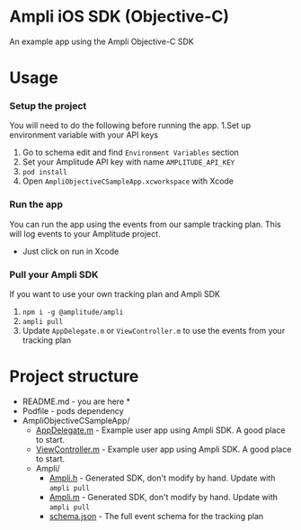 # Ampli iOS SDK (Objective-C)
An example app using the Ampli Objective-C SDK

# Usage

### Setup the project
You will need to do the following before running the app.
1.Set up environment variable with your API keys
   1. Go to schema edit and find `Environment Variables` section
   2. Set your Amplitude API key with name `AMPLITUDE_API_KEY`
2. `pod install`
3. Open `AmpliObjectiveCSampleApp.xcworkspace` with Xcode

### Run the app
You can run the app using the events from our sample tracking plan.
This will log events to your Amplitude project.
* Just click on run in Xcode

### Pull your Ampli SDK
If you want to use your own tracking plan and Ampli SDK
1. `npm i -g @amplitude/ampli`
2. `ampli pull`
3. Update `AppDelegate.m` or `ViewController.m` to use the events from your tracking plan

# Project structure
* README.md - you are here *
* Podfile - pods dependency
* AmpliObjectiveCSampleApp/ 
  * [AppDelegate.m](AmpliObjectiveCSampleApp/AppDelegate.m) - Example user app using Ampli SDK. A good place to start. 
  * [ViewController.m](AmpliObjectiveCSampleApp/ViewController.m) - Example user app using Ampli SDK. A good place to start.
  * Ampli/
    * [Ampli.h](AmpliObjectiveCSampleApp/Ampli/Ampli.h) - Generated SDK, don't modify by hand. Update with `ampli pull`
    * [Ampli.m](AmpliObjectiveCSampleApp/Ampli/Ampli.m) - Generated SDK, don't modify by hand. Update with `ampli pull`
    * [schema.json](AmpliObjectiveCSampleApp/Ampli/schema.json) - The full event schema for the tracking plan